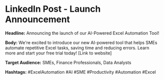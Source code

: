 # LinkedIn Post - Launch Announcement

**Headline:** Announcing the launch of our AI-Powered Excel Automation Tool!

**Body:** We're excited to introduce our new AI-powered tool that helps SMEs automate repetitive Excel tasks, saving time and reducing errors. Learn more and start your free trial today! [Link to website]

**Target Audience:** SMEs, Finance Professionals, Data Analysts

**Hashtags:** #ExcelAutomation #AI #SME #Productivity #Automation #Excel